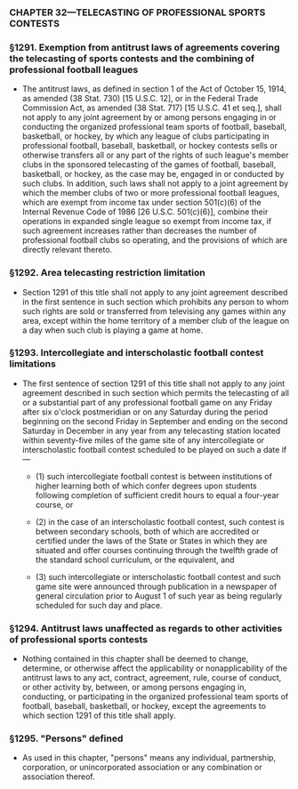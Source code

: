 ### **CHAPTER 32—TELECASTING OF PROFESSIONAL SPORTS CONTESTS**

### §1291. Exemption from antitrust laws of agreements covering the telecasting of sports contests and the combining of professional football leagues
* The antitrust laws, as defined in section 1 of the Act of October 15, 1914, as amended (38 Stat. 730) [15 U.S.C. 12], or in the Federal Trade Commission Act, as amended (38 Stat. 717) [15 U.S.C. 41 et seq.], shall not apply to any joint agreement by or among persons engaging in or conducting the organized professional team sports of football, baseball, basketball, or hockey, by which any league of clubs participating in professional football, baseball, basketball, or hockey contests sells or otherwise transfers all or any part of the rights of such league's member clubs in the sponsored telecasting of the games of football, baseball, basketball, or hockey, as the case may be, engaged in or conducted by such clubs. In addition, such laws shall not apply to a joint agreement by which the member clubs of two or more professional football leagues, which are exempt from income tax under section 501(c)(6) of the Internal Revenue Code of 1986 [26 U.S.C. 501(c)(6)], combine their operations in expanded single league so exempt from income tax, if such agreement increases rather than decreases the number of professional football clubs so operating, and the provisions of which are directly relevant thereto.

### §1292. Area telecasting restriction limitation
* Section 1291 of this title shall not apply to any joint agreement described in the first sentence in such section which prohibits any person to whom such rights are sold or transferred from televising any games within any area, except within the home territory of a member club of the league on a day when such club is playing a game at home.

### §1293. Intercollegiate and interscholastic football contest limitations
* The first sentence of section 1291 of this title shall not apply to any joint agreement described in such section which permits the telecasting of all or a substantial part of any professional football game on any Friday after six o'clock postmeridian or on any Saturday during the period beginning on the second Friday in September and ending on the second Saturday in December in any year from any telecasting station located within seventy-five miles of the game site of any intercollegiate or interscholastic football contest scheduled to be played on such a date if—

  * (1) such intercollegiate football contest is between institutions of higher learning both of which confer degrees upon students following completion of sufficient credit hours to equal a four-year course, or

  * (2) in the case of an interscholastic football contest, such contest is between secondary schools, both of which are accredited or certified under the laws of the State or States in which they are situated and offer courses continuing through the twelfth grade of the standard school curriculum, or the equivalent, and

  * (3) such intercollegiate or interscholastic football contest and such game site were announced through publication in a newspaper of general circulation prior to August 1 of such year as being regularly scheduled for such day and place.

### §1294. Antitrust laws unaffected as regards to other activities of professional sports contests
* Nothing contained in this chapter shall be deemed to change, determine, or otherwise affect the applicability or nonapplicability of the antitrust laws to any act, contract, agreement, rule, course of conduct, or other activity by, between, or among persons engaging in, conducting, or participating in the organized professional team sports of football, baseball, basketball, or hockey, except the agreements to which section 1291 of this title shall apply.

### §1295. "Persons" defined
* As used in this chapter, "persons" means any individual, partnership, corporation, or unincorporated association or any combination or association thereof.
